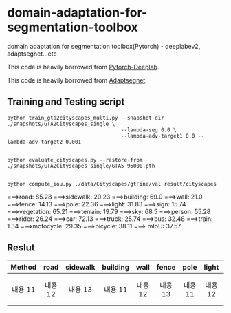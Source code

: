 # domain-adaptation-for-segmentation-toolbox

domain adaptation for segmentation toolbox(Pytorch) - deeplabev2, adaptsegnet...etc

This code is heavily borrowed from [Pytorch-Deeplab](https://github.com/speedinghzl/Pytorch-Deeplab).

This code is heavily borrowed from [Adaptsegnet](https://github.com/wasidennis/AdaptSegNet).


## Training and Testing script

```
python train_gta2cityscapes_multi.py --snapshot-dir ./snapshots/GTA2Cityscapes_single \
                                     --lambda-seg 0.0 \
                                     --lambda-adv-target1 0.0 --lambda-adv-target2 0.001


python evaluate_cityscapes.py --restore-from ./snapshots/GTA2Cityscapes_single/GTA5_95000.pth


python compute_iou.py ./data/Cityscapes/gtFine/val result/cityscapes
```

===>road:	85.28
===>sidewalk:	20.23
===>building:	69.0
===>wall:	21.0
===>fence:	14.13
===>pole:	22.36
===>light:	31.83
===>sign:	15.74
===>vegetation:	65.21
===>terrain:	19.79
===>sky:	68.5
===>person:	55.28
===>rider:	26.24
===>car:	72.13
===>truck:	25.74
===>bus:	32.48
===>train:	1.34
===>motocycle:	29.35
===>bicycle:	38.11
===> mIoU: 37.57

## Reslut

| Method | road | sidewalk | building | wall | fence | pole | light | sign | vegetation | terrain | sky | person | rider | car | truck | bus | train | motocycle | bicycle | mIoU |
|:--------:|:--------:|:--------:|:--------:|:--------:|:--------:|:--------:|:--------:|:--------:|:--------:|:--------:|:--------:|:--------:|:--------:|:--------:|:--------:|:--------:|:--------:|:--------:|:--------:|:--------:|
| 내용 11 | 내용 12 | 내용 13 | 내용 11 | 내용 12 | 내용 13 | 내용 11 | 내용 12 | 내용 13 | 내용 11 | 내용 12 | 내용 13 | 내용 11 | 내용 12 | 내용 13 | 내용 11 | 내용 12 | 내용 13 | 내용 11 | 내용 12 | 내용 13 |
